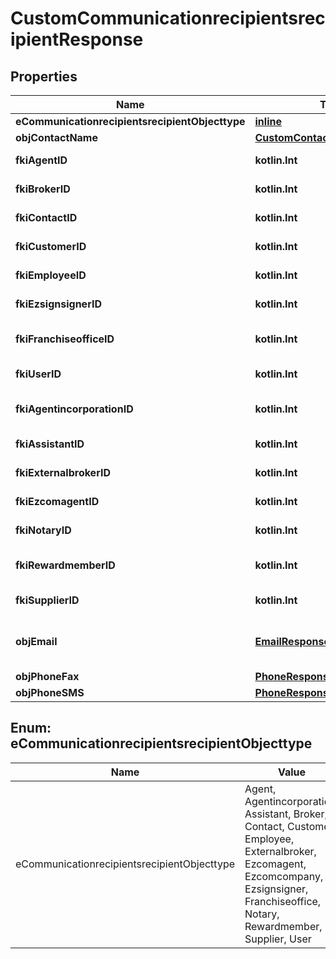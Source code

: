 
# CustomCommunicationrecipientsrecipientResponse

## Properties
| Name | Type | Description | Notes |
| ------------ | ------------- | ------------- | ------------- |
| **eCommunicationrecipientsrecipientObjecttype** | [**inline**](#ECommunicationrecipientsrecipientObjecttype) |  |  |
| **objContactName** | [**CustomContactNameResponse**](CustomContactNameResponse.md) |  |  |
| **fkiAgentID** | **kotlin.Int** | The unique ID of the Agent. |  [optional] |
| **fkiBrokerID** | **kotlin.Int** | The unique ID of the Broker. |  [optional] |
| **fkiContactID** | **kotlin.Int** | The unique ID of the Contact |  [optional] |
| **fkiCustomerID** | **kotlin.Int** | The unique ID of the Customer. |  [optional] |
| **fkiEmployeeID** | **kotlin.Int** | The unique ID of the Employee. |  [optional] |
| **fkiEzsignsignerID** | **kotlin.Int** | The unique ID of the Ezsignsigner |  [optional] |
| **fkiFranchiseofficeID** | **kotlin.Int** | The unique ID of the Franchisereoffice |  [optional] |
| **fkiUserID** | **kotlin.Int** | The unique ID of the User |  [optional] |
| **fkiAgentincorporationID** | **kotlin.Int** | The unique ID of the Agentincorporation. |  [optional] |
| **fkiAssistantID** | **kotlin.Int** | The unique ID of the Assistant. |  [optional] |
| **fkiExternalbrokerID** | **kotlin.Int** | The unique ID of the Externalbroker. |  [optional] |
| **fkiEzcomagentID** | **kotlin.Int** | The unique ID of the Ezcomagent. |  [optional] |
| **fkiNotaryID** | **kotlin.Int** | The unique ID of the Notary. |  [optional] |
| **fkiRewardmemberID** | **kotlin.Int** | The unique ID of the Rewardmember. |  [optional] |
| **fkiSupplierID** | **kotlin.Int** | The unique ID of the Supplier. |  [optional] |
| **objEmail** | [**EmailResponse**](EmailResponse.md) | An Email Object and children to create a complete structure |  [optional] |
| **objPhoneFax** | [**PhoneResponseCompound**](PhoneResponseCompound.md) |  |  [optional] |
| **objPhoneSMS** | [**PhoneResponseCompound**](PhoneResponseCompound.md) |  |  [optional] |


<a id="ECommunicationrecipientsrecipientObjecttype"></a>
## Enum: eCommunicationrecipientsrecipientObjecttype
| Name | Value |
| ---- | ----- |
| eCommunicationrecipientsrecipientObjecttype | Agent, Agentincorporation, Assistant, Broker, Contact, Customer, Employee, Externalbroker, Ezcomagent, Ezcomcompany, Ezsignsigner, Franchiseoffice, Notary, Rewardmember, Supplier, User |



